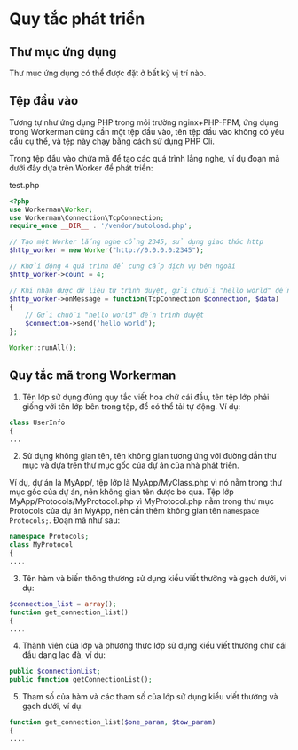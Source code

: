 # Quy tắc phát triển

## Thư mục ứng dụng

Thư mục ứng dụng có thể được đặt ở bất kỳ vị trí nào.

## Tệp đầu vào

Tương tự như ứng dụng PHP trong môi trường nginx+PHP-FPM, ứng dụng trong Workerman cũng cần một tệp đầu vào, tên tệp đầu vào không có yêu cầu cụ thể, và tệp này chạy bằng cách sử dụng PHP Cli.

Trong tệp đầu vào chứa mã để tạo các quá trình lắng nghe, ví dụ đoạn mã dưới đây dựa trên Worker để phát triển:

test.php 
```php
<?php
use Workerman\Worker;
use Workerman\Connection\TcpConnection;
require_once __DIR__ . '/vendor/autoload.php';

// Tạo một Worker lắng nghe cổng 2345, sử dụng giao thức http
$http_worker = new Worker("http://0.0.0.0:2345");

// Khởi động 4 quá trình để cung cấp dịch vụ bên ngoài
$http_worker->count = 4;

// Khi nhận được dữ liệu từ trình duyệt, gửi chuỗi "hello world" đến trình duyệt
$http_worker->onMessage = function(TcpConnection $connection, $data)
{
    // Gửi chuỗi "hello world" đến trình duyệt
    $connection->send('hello world');
};

Worker::runAll();
```

## Quy tắc mã trong Workerman

1. Tên lớp sử dụng đúng quy tắc viết hoa chữ cái đầu, tên tệp lớp phải giống với tên lớp bên trong tệp, để có thể tải tự động. Ví dụ:

```php
class UserInfo
{
...
```

2. Sử dụng không gian tên, tên không gian tương ứng với đường dẫn thư mục và dựa trên thư mục gốc của dự án của nhà phát triển.

Ví dụ, dự án là MyApp/, tệp lớp là MyApp/MyClass.php vì nó nằm trong thư mục gốc của dự án, nên không gian tên được bỏ qua. Tệp lớp MyApp/Protocols/MyProtocol.php vì MyProtocol.php nằm trong thư mục Protocols của dự án MyApp, nên cần thêm không gian tên `namespace Protocols;`. Đoạn mã như sau:

```php
namespace Protocols;
class MyProtocol
{
....
```

3. Tên hàm và biến thông thường sử dụng kiểu viết thường và gạch dưới, ví dụ:

```php
$connection_list = array();
function get_connection_list()
{
....
```

4. Thành viên của lớp và phương thức lớp sử dụng kiểu viết thường chữ cái đầu dạng lạc đà, ví dụ:

```php
public $connectionList;
public function getConnectionList();
```

5. Tham số của hàm và các tham số của lớp sử dụng kiểu viết thường và gạch dưới, ví dụ:

```php
function get_connection_list($one_param, $tow_param)
{
....
```
